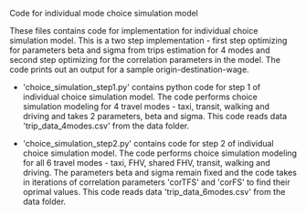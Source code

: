 Code for individual mode choice simulation model

These files contains code for implementation for individual choice simulation model. This is a two step implementation - first step optimizing for parameters beta and sigma from trips estimation for 4 modes and second step optimizing for the correlation parameters in the model. The code prints out an output for a sample origin-destination-wage.

- 'choice_simulation_step1.py' contains python code for step 1 of individual choice simulation model. The code performs choice simulation modeling for 4 travel modes - taxi, transit, walking and driving and takes 2 parameters, beta and sigma. 
This code reads data 'trip_data_4modes.csv' from the data folder. 

- 'choice_simulation_step2.py' contains code for step 2 of individual choice simulation model. The code performs choice simulation modeling for all 6 travel modes - taxi, FHV, shared FHV, transit, walking and driving. The parameters beta and sigma remain fixed and the code takes in iterations of correlation parameters 'corTFS' and 'corFS' to find their oprimal values.
This code reads data 'trip_data_6modes.csv' from the data folder.
